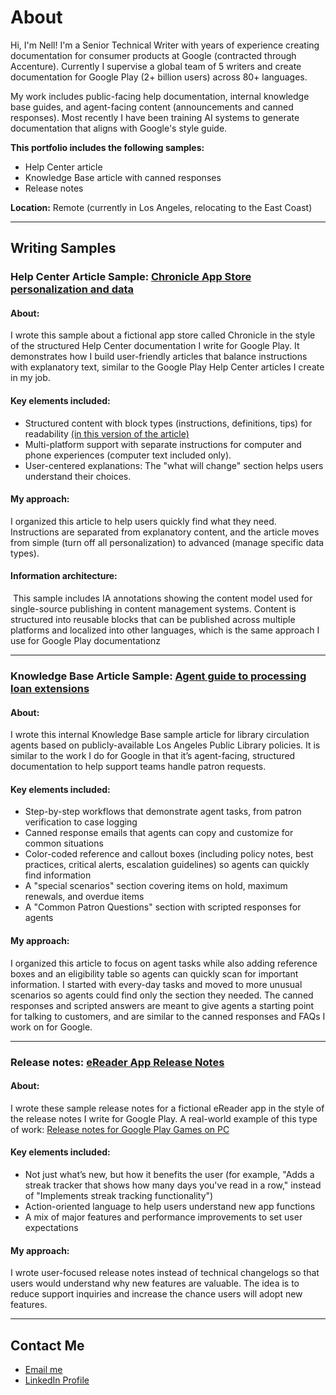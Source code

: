 # About
<p>Hi, I'm Nell! I'm a Senior Technical Writer with  years of experience creating documentation for consumer products at Google (contracted through Accenture). Currently I supervise a global team of 5 writers and create documentation for Google Play (2+ billion users) across 80+ languages.</p>
<p>My work includes public-facing help documentation, internal knowledge base guides, and agent-facing content (announcements and canned responses). Most recently I have been training AI systems to generate documentation that aligns with Google's style guide.</p>

<p><b>This portfolio includes the following samples:</b>
 <ul><li>Help Center article</li>
  <li>Knowledge Base article with canned responses</li>
  <li>Release notes</li></ul>
  
<p><b>Location:</b> Remote (currently in Los Angeles, relocating to the East Coast)</p>

<hr/>

<H2>Writing Samples</H2>

<h3>Help Center Article Sample: <a href="https://nellcgram.github.io/HC%20Sample.html" target="_blank">Chronicle App Store personalization and data</a></h3>

<h4><b>About:</b></h4>
<p>I wrote this sample about a fictional app store called Chronicle in the style of the structured Help Center documentation I write for Google Play. It demonstrates how I build user-friendly articles that balance instructions with explanatory text, similar to the Google Play Help Center articles I create in my job.</p>

<h4><b>Key elements included:</b></h4>
<ul><li>Structured content with block types (instructions, definitions, tips) for readability </h4><a href="https://nellcgram.github.io/Help%20Center%20article%20%5BGram%20Sample%5D.pdf" target="_blank">(in this version of the article)</a></h4></li>
<li>Multi-platform support with separate instructions for computer and phone experiences (computer text included only).</li>
<li>User-centered explanations: The "what will change" section helps users understand their choices.</li></ul>

<h4><b>My approach:</b></h4>
I organized this article to help users quickly find what they need. Instructions are separated from explanatory content, and the article moves from simple (turn off all personalization) to advanced (manage specific data types). 

<p><h4><b>Information architecture:</b></h4>  This sample includes IA annotations showing the content model used for single-source publishing in content management systems. Content is structured into reusable blocks that can be published across multiple platforms and localized into other languages, which is the same approach I use for Google Play documentationz</p>

<hr/>

<h3>Knowledge Base Article Sample: <a href="https://nellcgram.github.io/Agent guide to processing loan extensions [Gram Sample].html" target="_blank">Agent guide to processing loan extensions</a></h3>

<h4><b>About:</b></h4>
<p>I wrote this internal Knowledge Base sample article for library circulation agents based on publicly-available Los Angeles Public Library policies. It is similar to the work I do for Google in that it’s agent-facing, structured documentation to help support teams handle patron requests.</p>

<h4><b>Key elements included:</b></h4>
<ul>
<li>Step-by-step workflows that demonstrate agent tasks, from patron verification to case logging</li>
<li>Canned response emails that agents can copy and customize for common situations</li>
<li>Color-coded reference and callout boxes (including policy notes, best practices, critical alerts, escalation guidelines) so agents can quickly find information</li>
<li>A "special scenarios" section covering items on hold, maximum renewals, and overdue items</li>
<li>A "Common Patron Questions" section with scripted responses for agents</li>
</ul>

<h4><b>My approach:</b></h4>
<p>I organized this article to focus on agent tasks while also adding reference boxes and an eligibility table so agents can quickly scan for important information. I started with every-day tasks and moved to more unusual scenarios so agents could find only the section they needed. The canned responses and scripted answers are meant to give agents a starting point for talking to customers, and are similar to the canned responses and FAQs I work on for Google.</p>

<hr/>

<h3>Release notes: <a href="https://github.com/nellcgram/nellcgram.github.io/blob/3b084a5cda79eeb79b1d172f15caa28b71c84fa6/Release%20Notes%20eReader%20App%20%5BGram%20Sample%5D.pdf" target="_blank">eReader App Release Notes</a></h3>

<h4><b>About:</b></h4>
I wrote these sample release notes for a fictional eReader app in the style of the release notes I write for Google Play. A real-world example of this type of work: <a href="https://support.google.com/googleplay/answer/13585779" target="_blank">Release notes for Google Play Games on PC</a>

<p><h4><b>Key elements included:</b></h4></p>
<ul><li>Not just what’s new, but how it benefits the user (for example, "Adds a streak tracker that shows how many days you've read in a row," instead of "Implements streak tracking functionality")</li>
<li>Action-oriented language to help users understand new app functions</li>
<li>A mix of major features and performance improvements to set user expectations</li></ul>

<h4><b>My approach:</b></h4>
I wrote user-focused release notes instead of technical changelogs so that users would understand why new features are valuable. The idea is to reduce support inquiries and increase the chance users will adopt new features.
<hr/>

<H2> Contact Me</H2>
 <ul>
  <li><a href="mailto:nellcgram@gmail.com">Email me</a></li>
<li><a href="https://www.linkedin.com/in/nellgram" target="_blank">LinkedIn Profile</a></li>
</ul>
